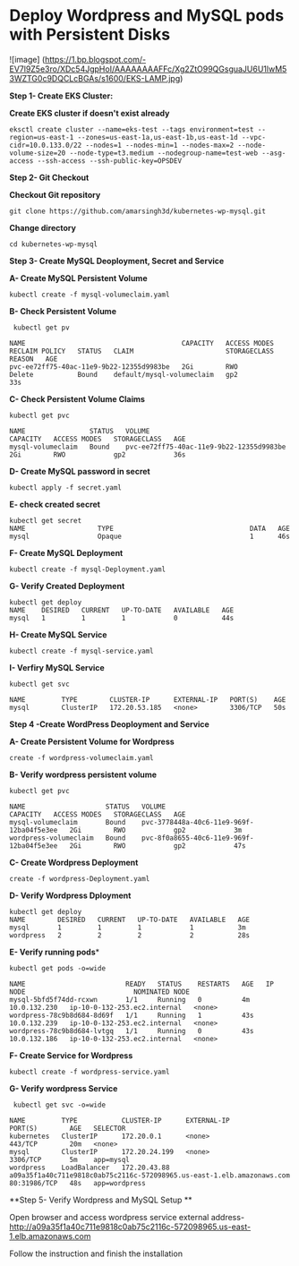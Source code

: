 # Deploy Wordpress and MySQL pods with Persistent Disks

![image] (https://1.bp.blogspot.com/-EV7l9Z5e3ro/XDc54JgpHoI/AAAAAAAAFFc/Xg2ZtO99QGsguaJU6U1lwM53WZTG0c9DQCLcBGAs/s1600/EKS-LAMP.jpg)

**Step 1- Create EKS Cluster:**

**Create EKS cluster if doesn't exist already**
```
eksctl create cluster --name=eks-test --tags environment=test --region=us-east-1 --zones=us-east-1a,us-east-1b,us-east-1d --vpc-cidr=10.0.133.0/22 --nodes=1 --nodes-min=1 --nodes-max=2 --node-volume-size=20 --node-type=t3.medium --nodegroup-name=test-web --asg-access --ssh-access --ssh-public-key=OPSDEV
```
**Step 2- Git Checkout**

**Checkout Git repository**
```
git clone https://github.com/amarsingh3d/kubernetes-wp-mysql.git
```

**Change directory**
```
cd kubernetes-wp-mysql
```
**Step 3- Create MySQL Deoployment, Secret and Service**

**A- Create MySQL Persistent Volume**
```
kubectl create -f mysql-volumeclaim.yaml
```
**B- Check Persistent Volume**
```
 kubectl get pv

NAME                                       CAPACITY   ACCESS MODES   RECLAIM POLICY   STATUS   CLAIM                       STORAGECLASS   REASON   AGE
pvc-ee72ff75-40ac-11e9-9b22-12355d9983be   2Gi        RWO            Delete           Bound    default/mysql-volumeclaim   gp2                     33s
```
**C- Check Persistent Volume Claims**
```
kubectl get pvc

NAME                STATUS   VOLUME                                     CAPACITY   ACCESS MODES   STORAGECLASS   AGE
mysql-volumeclaim   Bound    pvc-ee72ff75-40ac-11e9-9b22-12355d9983be   2Gi        RWO            gp2            36s
```
**D- Create MySQL password in secret**
```
kubectl apply -f secret.yaml
```
**E- check created secret**
```
kubectl get secret
NAME                  TYPE                                  DATA   AGE
mysql                 Opaque                                1      46s
```
**F- Create MySQL Deployment**
```
kubectl create -f mysql-Deployment.yaml
```
**G- Verify Created Deployment**
```
kubectl get deploy
NAME    DESIRED   CURRENT   UP-TO-DATE   AVAILABLE   AGE
mysql   1         1         1            0           44s
```
**H- Create MySQL Service**
```
kubectl create -f mysql-service.yaml
```
**I- Verfiry MySQL Service**
```
kubectl get svc

NAME         TYPE        CLUSTER-IP      EXTERNAL-IP   PORT(S)    AGE
mysql        ClusterIP   172.20.53.185   <none>        3306/TCP   50s
```

**Step 4 -Create WordPress Deoployment and Service**


**A- Create Persistent Volume for Wordpress**
```
create -f wordpress-volumeclaim.yaml
```
**B- Verify wordpress persistent volume**
```
kubectl get pvc

NAME                    STATUS   VOLUME                                     CAPACITY   ACCESS MODES   STORAGECLASS   AGE
mysql-volumeclaim       Bound    pvc-3778448a-40c6-11e9-969f-12ba04f5e3ee   2Gi        RWO            gp2            3m
wordpress-volumeclaim   Bound    pvc-8f0a8655-40c6-11e9-969f-12ba04f5e3ee   2Gi        RWO            gp2            47s
```
**C- Create Wordpress Deployment**
```
create -f wordpress-Deployment.yaml
```
**D- Verify Wordpress Dployment**
```
kubectl get deploy
NAME        DESIRED   CURRENT   UP-TO-DATE   AVAILABLE   AGE
mysql       1         1         1            1           3m
wordpress   2         2         2            2           28s
```
**E- Verify running pods***
```
kubectl get pods -o=wide

NAME                         READY   STATUS    RESTARTS   AGE   IP             NODE                           NOMINATED NODE
mysql-5bfd5f74dd-rcxwn       1/1     Running   0          4m    10.0.132.230   ip-10-0-132-253.ec2.internal   <none>
wordpress-78c9b8d684-8d69f   1/1     Running   1          43s   10.0.132.239   ip-10-0-132-253.ec2.internal   <none>
wordpress-78c9b8d684-lvtgq   1/1     Running   0          43s   10.0.132.186   ip-10-0-132-253.ec2.internal   <none>
```
**F- Create Service for Wordpress**
```
kubectl create -f wordpress-service.yaml
```
**G- Verify wordpress Service**
```
 kubectl get svc -o=wide

NAME         TYPE           CLUSTER-IP      EXTERNAL-IP                                                              PORT(S)        AGE   SELECTOR
kubernetes   ClusterIP      172.20.0.1      <none>                                                                   443/TCP        20m   <none>
mysql        ClusterIP      172.20.24.199   <none>                                                                   3306/TCP       5m    app=mysql
wordpress    LoadBalancer   172.20.43.88    a09a35f1a40c711e9818c0ab75c2116c-572098965.us-east-1.elb.amazonaws.com   80:31986/TCP   48s   app=wordpress
```

**Step 5-  Verify Wordpress and MySQL Setup **

Open browser and access wordpress service external address- http://a09a35f1a40c711e9818c0ab75c2116c-572098965.us-east-1.elb.amazonaws.com

Follow the instruction and finish the installation 




